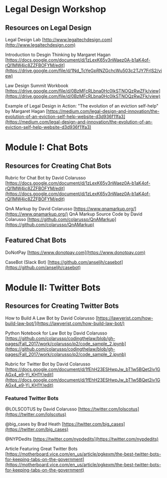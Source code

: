 # Legal Design Workshop

## Resources on Legal Design

Legal Design Lab
[http://www.legaltechdesign.com](http://www.legaltechdesign.com)

Introduction to Desgin Thinking by Margaret Hagan
[https://docs.google.com/document/d/1zLexK65v3nWaez0A-b1aK4of-rQl1MW4ic8ZZFBOFYM/edit](https://drive.google.com/file/d/1Nd_TcYeGpRNZGchcWu503c2TJY7FrlS2/view)

Law Design Summit Workbook
[https://drive.google.com/file/d/0BzMFcRLbna0Hc0lkSTNOQzRwZFk/view](https://drive.google.com/file/d/0BzMFcRLbna0Hc0lkSTNOQzRwZFk/view)

Example of Legal Design in Action:
"The evolution of an eviction self-help" by Margaret Hagan
[https://medium.com/legal-design-and-innovation/the-evolution-of-an-eviction-self-help-website-d3d936f11fa3](https://medium.com/legal-design-and-innovation/the-evolution-of-an-eviction-self-help-website-d3d936f11fa3)

# Module I: Chat Bots

## Resources for Creating Chat Bots

Rubric for Chat Bot by David Colarusso
[https://docs.google.com/document/d/1zLexK65v3nWaez0A-b1aK4of-rQl1MW4ic8ZZFBOFYM/edit](https://docs.google.com/document/d/1zLexK65v3nWaez0A-b1aK4of-rQl1MW4ic8ZZFBOFYM/edit)

QnA Markup by David Colarusso
[https://www.qnamarkup.org/](https://www.qnamarkup.org/)
QnA Markup Source Code by David Colarusso
[https://github.com/colarusso/QnAMarkup](https://github.com/colarusso/QnAMarkup)

## Featured Chat Bots

DoNotPay
[https://www.donotpay.com](https://www.donotpay.com)

CaseBot (Slack Bot)
[https://github.com/anseljh/casebot](https://github.com/anseljh/casebot)

# Module II: Twitter Bots

## Resources for Creating Twitter Bots

How to Build A Law Bot by David Colarusso
[https://lawyerist.com/how-build-law-bot/](https://lawyerist.com/how-build-law-bot/)

Python Notebook for Law Bot by David Colarusso
[https://github.com/colarusso/codingthelaw/blob/gh-pages/Fall_2017/work/colarusso/p2/code_sample_2.ipynb](https://github.com/colarusso/codingthelaw/blob/gh-pages/Fall_2017/work/colarusso/p2/code_sample_2.ipynb)

Rubric for Twitter Bot by David Colarusso
[https://docs.google.com/document/d/1fEhH23ESHwpJw_bT1w5BQet2iv1GAGx4_e9-Yj_KH1Y/edit](https://docs.google.com/document/d/1fEhH23ESHwpJw_bT1w5BQet2iv1GAGx4_e9-Yj_KH1Y/edit)

### Featured Twitter Bots

@LOLSCOTUS by David Colarusso
[https://twitter.com/lolscotus](https://twitter.com/lolscotus)

@big_cases by Brad Heath
[https://twitter.com/big_cases](https://twitter.com/big_cases)

@NYPDedits
[https://twitter.com/nypdedits](https://twitter.com/nypdedits)

Article Featuring Great Twitter Bots
[https://motherboard.vice.com/en_us/article/pgkexm/the-best-twitter-bots-for-keeping-tabs-on-the-government](https://motherboard.vice.com/en_us/article/pgkexm/the-best-twitter-bots-for-keeping-tabs-on-the-government)
